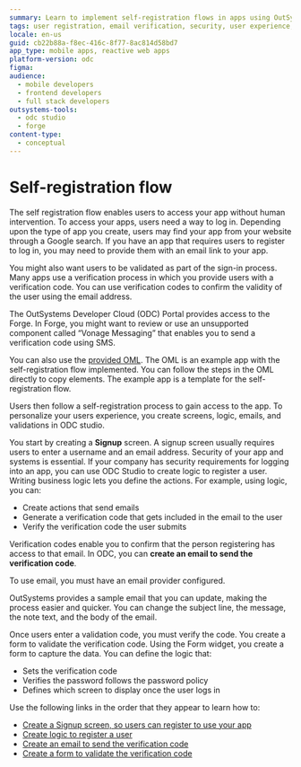 ```yaml
---
summary: Learn to implement self-registration flows in apps using OutSystems Developer Cloud (ODC), featuring user verification and logic creation tools.
tags: user registration, email verification, security, user experience, sms integration
locale: en-us
guid: cb22b88a-f8ec-416c-8f77-8ac814d58bd7
app_type: mobile apps, reactive web apps
platform-version: odc
figma:
audience:
  - mobile developers
  - frontend developers
  - full stack developers
outsystems-tools:
  - odc studio
  - forge
content-type:
  - conceptual
---
```


# Self-registration flow

The self registration flow enables users to access your app without human intervention. To access your apps, users need a way to log in. Depending upon the type of app you create, users may find your app from your website through a Google search. If you have an app that requires users to register to log in, you may need to provide them with an email link to your app.

You might also want users to be validated as part of the sign-in process. Many apps use a verification process in which you provide users with a verification code. You can use verification codes to confirm the validity of the user using the email address.

<div class="info" markdown="1">

The OutSystems Developer Cloud (ODC) Portal provides access to the Forge. In Forge, you might want to review or use an unsupported component called “Vonage Messaging” that enables you to send a verification code using SMS.

</div>

You can also use the [provided OML](resources/SelfRegistrationSample.oml). The OML is an example app with the self-registration flow implemented. You can follow the steps in the OML directly to copy elements. The example app is a template for the self-registration flow.

Users then follow a self-registration process to gain access to the app. To personalize your users experience, you create screens, logic, emails, and validations in ODC studio.

You start by creating a **Signup** screen. A signup screen usually requires users to enter a username and an email address. Security of your app and systems is essential. If your company has security requirements for logging into an app, you can use ODC Studio to create logic to register a user. Writing business logic lets you define the actions. For example, using logic, you can:

* Create actions that send emails
* Generate a verification code that gets included in the email to the user
* Verify the verification code the user submits

Verification codes enable you to confirm that the person registering has access to that email. In ODC, you can **create an email to send the verification code**.

<div class="info" markdown="1">

To use email, you must have an email provider configured.

</div>

OutSystems provides a sample email that you can update, making the process easier and quicker. You can change the subject line, the message, the note text, and the body of the email.

Once users enter a validation code, you must verify the code. You create a form to validate the verification code. Using the Form widget, you create a form to capture the data. You can define the logic that:

* Sets the verification code
* Verifies the password follows the password policy
* Defines which screen to display once the user logs in

Use the following links in the order that they appear to learn how to:

* [Create a Signup screen, so users can register to use your app](screen.md)
* [Create logic to register a user](logic.md)
* [Create an email to send the verification code](email.md)
* [Create a form to validate the verification code](create-validation-form.md)

